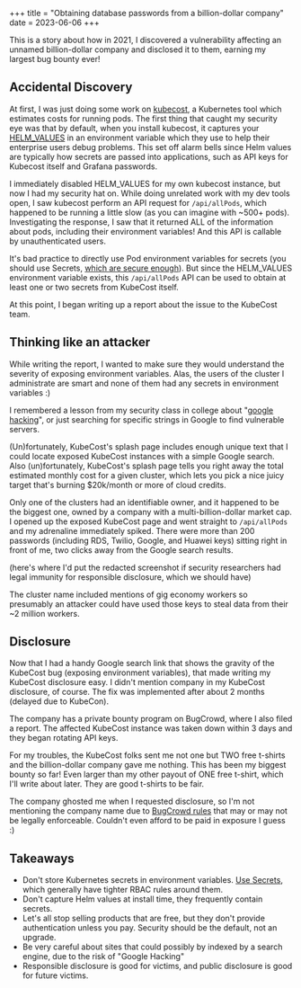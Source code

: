+++
title = "Obtaining database passwords from a billion-dollar company"
date = 2023-06-06
+++

This is a story about how in 2021, I discovered a vulnerability affecting an unnamed billion-dollar company and disclosed it to them, earning my largest bug bounty ever!

## Accidental Discovery

At first, I was just doing some work on [kubecost](https://www.kubecost.com/), a Kubernetes tool which estimates costs for running pods. The first thing that caught my security eye was that by default, when you install kubecost, it captures your [HELM_VALUES](https://github.com/kubecost/cost-analyzer-helm-chart/blob/0ef0b20adabfa29b80ab0604a3b51d836eae169b/cost-analyzer/templates/cost-analyzer-deployment-template.yaml#L576) in an environment variable which they use to help their enterprise users debug problems. This set off alarm bells since Helm values are typically how secrets are passed into applications, such as API keys for Kubecost itself and Grafana passwords.

I immediately disabled HELM_VALUES for my own kubecost instance, but now I had my security hat on. While doing unrelated work with my dev tools open, I saw kubecost perform an API request for `/api/allPods`, which happened to be running a little slow (as you can imagine with ~500+ pods). Investigating the response, I saw that it returned ALL of the information about pods, including their environment variables! And this API is callable by unauthenticated users.

It's bad practice to directly use Pod environment variables for secrets (you should use Secrets, [which are secure enough](@/2022/2022-04-30-k8s-secrets.md)). But since the HELM_VALUES environment variable exists, this `/api/allPods` API can be used to obtain at least one or two secrets from KubeCost itself.

At this point, I began writing up a report about the issue to the KubeCost team.

## Thinking like an attacker

While writing the report, I wanted to make sure they would understand the severity of exposing environment variables. Alas, the users of the cluster I administrate are smart and none of them had any secrets in environment variables :)

I remembered a lesson from my security class in college about "[google hacking](https://resources.infosecinstitute.com/topic/google-hacking-overview/)", or just searching for specific strings in Google to find vulnerable servers.

(Un)fortunately, KubeCost's splash page includes enough unique text that I could locate exposed KubeCost instances with a simple Google search. Also (un)fortunately, KubeCost's splash page tells you right away the total estimated monthly cost for a given cluster, which lets you pick a nice juicy target that's burning $20k/month or more of cloud credits.

Only one of the clusters had an identifiable owner, and it happened to be the biggest one, owned by a company with a multi-billion-dollar market cap. I opened up the exposed KubeCost page and went straight to `/api/allPods` and my adrenaline immediately spiked. There were more than 200 passwords (including RDS, Twilio, Google, and Huawei keys) sitting right in front of me, two clicks away from the Google search results.

(here's where I'd put the redacted screenshot if security researchers had legal immunity for responsible disclosure, which we should have)

The cluster name included mentions of gig economy workers so presumably an attacker could have used those keys to steal data from their ~2 million workers.

## Disclosure

Now that I had a handy Google search link that shows the gravity of the KubeCost bug (exposing environment variables), that made writing my KubeCost disclosure easy. I didn't mention company in my KubeCost disclosure, of course. The fix was implemented after about 2 months (delayed due to KubeCon).

The company has a private bounty program on BugCrowd, where I also filed a report. The affected KubeCost instance was taken down within 3 days and they began rotating API keys.

For my troubles, the KubeCost folks sent me not one but TWO free t-shirts and the billion-dollar company gave me nothing. This has been my biggest bounty so far! Even larger than my other payout of ONE free t-shirt, which I'll write about later. They are good t-shirts to be fair.

The company ghosted me when I requested disclosure, so I'm not mentioning the company name due to [BugCrowd rules](https://www.bugcrowd.com/resources/essentials/standard-disclosure-terms/) that may or may not be legally enforceable. Couldn't even afford to be paid in exposure I guess :)

## Takeaways

* Don't store Kubernetes secrets in environment variables. [Use Secrets](@/2022/2022-04-30-k8s-secrets.md), which generally have tighter RBAC rules around them.
* Don't capture Helm values at install time, they frequently contain secrets.
* Let's all stop selling products that are free, but they don't provide authentication unless you pay. Security should be the default, not an upgrade.
* Be very careful about sites that could possibly by indexed by a search engine, due to the risk of "Google Hacking"
* Responsible disclosure is good for victims, and public disclosure is good for future victims.
